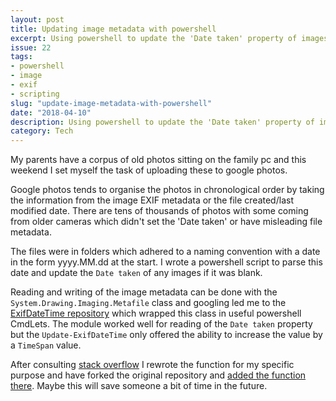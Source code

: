 ```yaml
---
layout: post
title: Updating image metadata with powershell  
excerpt: Using powershell to update the 'Date taken' property of images
issue: 22
tags: 
- powershell
- image
- exif
- scripting
slug: "update-image-metadata-with-powershell"
date: "2018-04-10"
description: Using powershell to update the 'Date taken' property of images
category: Tech
---
```



My parents have a corpus of old photos sitting on the family pc and this weekend I set myself the task of uploading these to google photos.

Google photos tends to organise the photos in chronological order by taking the information from the image EXIF metadata or the file created/last modified date.
There are tens of thousands of photos with some coming from older cameras which didn't set the 'Date taken' or have misleading file metadata.

The files were in folders which adhered to a naming convention with a date in the form yyyy.MM.dd at the start. I wrote a powershell script to parse this date and update the `Date taken` of any images if it was blank. 

Reading and writing of the image metadata can be done with the `System.Drawing.Imaging.Metafile` class and googling led me to the [ExifDateTime repository](https://github.com/ChrisWarwick/ExifDateTime) which wrapped this class in useful powershell CmdLets. The module worked well for reading of the `Date taken` property but the `Update-ExifDateTime` only offered the ability to increase the value by a `TimeSpan` value. 

After consulting [stack overflow](https://stackoverflow.com/a/25162782/4854368) I rewrote the function for my specific purpose and have forked the original repository and [added the function there](https://github.com/CBurbidge/ExifDateTime). Maybe this will save someone a bit of time in the future.